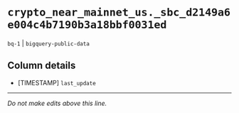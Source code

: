 # `crypto_near_mainnet_us._sbc_d2149a6e004c4b7190b3a18bbf0031ed`
`bq-1` | `bigquery-public-data`

## Column details
* [TIMESTAMP] `last_update`

-------------------------------------------------------------------------------
*Do not make edits above this line.*

